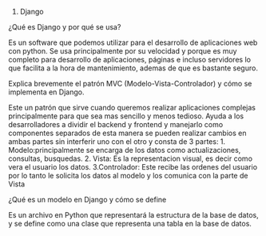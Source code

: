 1. Django

¿Qué es Django y por qué se usa?

Es un software que podemos utilizar para el desarrollo de aplicaciones web con python. Se usa principalmente por su velocidad y porque es muy completo para desarrollo de aplicaciones, 
páginas e incluso servidores lo que facilita a la hora de mantenimiento, ademas de que es bastante seguro.

Explica brevemente el patrón MVC (Modelo-Vista-Controlador) y cómo se implementa en Django.

Este un patrón que sirve cuando queremos realizar aplicaciones complejas principalmente para que sea mas sencillo y menos tedioso. Ayuda a los desarrolladores a dividir el backend y frontend 
y manejarlo como componentes separados de esta manera se pueden realizar cambios en ambas partes sin interferir uno con el otro y consta de 3 partes: 1. Modelo:principalmente se encarga de  los datos
como actualizaciones, consultas, busquedas. 2. Vista: Es la representacion visual, es decir como vera el usuario los datos. 3.Controlador: Este recibe las ordenes del usuario por lo tanto le solicita 
los datos al modelo y los comunica con la parte de Vista

¿Qué es un modelo en Django y cómo se define

Es un archivo en Python que representará la estructura de la base de datos, y se define como una clase que representa una tabla en la base de datos.
